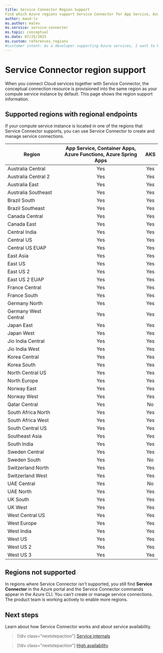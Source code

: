 ```yaml
---
title: Service Connector Region Support
Find which Azure regions support Service Connector for App Service, Azure Functions, Container Apps, AKS, and Azure Spring Apps. Check regional availability before creating service connections.
author: maud-lv
ms.author: malev
ms.service: service-connector
ms.topic: conceptual
ms.date: 07/25/2025
ms.custom: references_regions
#customer intent: As a developer supporting Azure services, I want to know which regions are supported for Service Connector.
---
```


# Service Connector region support

When you connect Cloud services together with Service Connector, the conceptual connection resource is provisioned into the same region as your compute service instance by default. This page shows the region support information.

## Supported regions with regional endpoints

If your compute service instance is located in one of the regions that Service Connector supports, you can use Service Connector to create and manage service connections.

| Region               | App Service, Container Apps, <br>Azure Functions, Azure Spring Apps | AKS |
|----------------------|:-----------------------------------------------------------------:|:-----:|
| Australia Central    | Yes                                                             | Yes  |
| Australia Central 2  | Yes                                                             | Yes  |
| Australia East       | Yes                                                             | Yes |
| Australia Southeast  | Yes                                                             | Yes |
| Brazil South         | Yes                                                             | Yes |
| Brazil Southeast     | Yes                                                             | Yes  |
| Canada Central       | Yes                                                             | Yes |
| Canada East          | Yes                                                             | Yes |
| Central India        | Yes                                                             | Yes |
| Central US           | Yes                                                             | Yes |
| Central US EUAP      | Yes                                                             | Yes  |
| East Asia            | Yes                                                             | Yes |
| East US              | Yes                                                             | Yes |
| East US 2            | Yes                                                             | Yes |
| East US 2 EUAP       | Yes                                                             | Yes  |
| France Central       | Yes                                                             | Yes |
| France South         | Yes                                                             | Yes  |
| Germany North        | Yes                                                             | Yes  |
| Germany West Central | Yes                                                             | Yes |
| Japan East           | Yes                                                             | Yes |
| Japan West           | Yes                                                             | Yes |
| Jio India Central    | Yes                                                             | Yes  |
| Jio India West       | Yes                                                             | Yes  |
| Korea Central        | Yes                                                             | Yes |
| Korea South          | Yes                                                             | Yes  |
| North Central US     | Yes                                                             | Yes |
| North Europe         | Yes                                                             | Yes |
| Norway East          | Yes                                                             | Yes |
| Norway West          | Yes                                                             | Yes  |
| Qatar Central        | Yes                                                             | No  |
| South Africa North   | Yes                                                             | Yes |
| South Africa West    | Yes                                                             | Yes  |
| South Central US     | Yes                                                             | Yes |
| Southeast Asia       | Yes                                                             | Yes |
| South India          | Yes                                                             | Yes |
| Sweden Central       | Yes                                                             | Yes |
| Sweden South         | Yes                                                             | No  |
| Switzerland North    | Yes                                                             | Yes |
| Switzerland West     | Yes                                                             | Yes  |
| UAE Central          | Yes                                                             | No  |
| UAE North            | Yes                                                             | Yes |
| UK South             | Yes                                                             | Yes |
| UK West              | Yes                                                             | Yes |
| West Central US      | Yes                                                             | Yes |
| West Europe          | Yes                                                             | Yes |
| West India           | Yes                                                             | Yes  |
| West US              | Yes                                                             | Yes |
| West US 2            | Yes                                                             | Yes |
| West US 3            | Yes                                                             | Yes |

## Regions not supported

In regions where Service Connector isn't supported, you still find **Service Connector** in the Azure portal and the Service Connector commands appear in the Azure CLI. You can't create or manage service connections. The product team is working actively to enable more regions.

## Next steps

Learn about how Service Connector works and about service availability.

> [!div class="nextstepaction"]
> [Service internals](./concept-service-connector-internals.md)

> [!div class="nextstepaction"]
> [High availability](./concept-availability.md)
